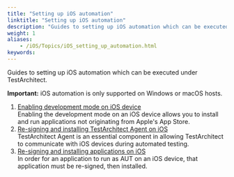 ```yaml
--- 
title: "Setting up iOS automation"
linktitle: "Setting up iOS automation"
description: "Guides to setting up iOS automation which can be executed under TestArchitect."
weight: 1
aliases: 
    - /iOS/Topics/iOS_setting_up_automation.html
keywords: 
---
```


Guides to setting up iOS automation which can be executed under TestArchitect.

**Important:** iOS automation is only supported on Windows or macOS hosts.

1.  [Enabling development mode on iOS device](/iOS/Topics/iOS_prerequisite_enable_development_mode.html)  
Enabling the development mode on an iOS device allows you to install and run applications not originating from Apple's App Store.
2.  [Re-signing and installing TestArchitect Agent on iOS](/iOS/Topics/iOS_installing_TA_target_device.html)  
TestArchitect Agent is an essential component in allowing TestArchitect to communicate with iOS devices during automated testing.
3.  [Re-signing and installing applications on iOS](/iOS/Topics/iOS_installing_applications.html)  
In order for an application to run as AUT on an iOS device, that application must be re-signed, then installed.



